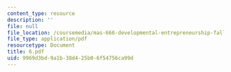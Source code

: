```yaml
---
content_type: resource
description: ''
file: null
file_location: /coursemedia/mas-666-developmental-entrepreneurship-fall-2003/9969d3bd9a1b38d425b06f54756ca99d_6.pdf
file_type: application/pdf
resourcetype: Document
title: 6.pdf
uid: 9969d3bd-9a1b-38d4-25b0-6f54756ca99d
---
```

